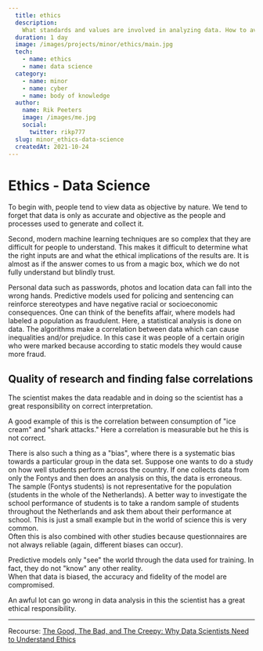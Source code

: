 ```yaml
---
  title: ethics
  description:
    What standards and values are involved in analyzing data. How to avoid prejudice.
  duration: 1 day
  image: /images/projects/minor/ethics/main.jpg
  tech:
    - name: ethics
    - name: data science
  category:
    - name: minor
    - name: cyber
    - name: body of knowledge
  author:
    name: Rik Peeters
    image: /images/me.jpg
    social:
      twitter: rikp777
  slug: minor_ethics-data-science
  createdAt: 2021-10-24
---
```


# Ethics - Data Science
To begin with, people tend to view data as objective by nature. 
We tend to forget that data is only as accurate and objective as the people and processes used to generate and collect it.

Second, modern machine learning techniques are so complex that they are difficult for people to understand. 
This makes it difficult to determine what the right inputs are and what the ethical implications of the results are. 
It is almost as if the answer comes to us from a magic box, which we do not fully understand but blindly trust.

Personal data such as passwords, photos and location data can fall into the wrong hands. 
Predictive models used for policing and sentencing can reinforce stereotypes and have negative racial or socioeconomic consequences. 
One can think of the benefits affair, where models had labeled a population as fraudulent. 
Here, a statistical analysis is done on data. The algorithms make a correlation between data which can cause inequalities and/or prejudice. 
In this case it was people of a certain origin who were marked because according to static models they would cause more fraud.

## Quality of research and finding false correlations
The scientist makes the data readable and in doing so the scientist has a great responsibility on correct interpretation.

A good example of this is the correlation between consumption of "ice cream" and "shark attacks." 
Here a correlation is measurable but he this is not correct.

There is also such a thing as a "bias", where there is a systematic bias towards a particular group in the data set. 
Suppose one wants to do a study on how well students perform across the country. 
If one collects data from only the Fontys and then does an analysis on this, the data is erroneous. 
The sample (Fontys students) is not representative for the population (students in the whole of the Netherlands). 
A better way to investigate the school performance of students is to take a random sample of students throughout the Netherlands and ask them about their performance at school. 
This is just a small example but in the world of science this is very common.  
Often this is also combined with other studies because questionnaires are not always reliable (again, different biases can occur).

Predictive models only "see" the world through the data used for training. 
In fact, they do not "know" any other reality.  
When that data is biased, the accuracy and fidelity of the model are compromised.

An awful lot can go wrong in data analysis in this the scientist has a great ethical responsibility.  

***
Recourse:
[The Good, The Bad, and The Creepy: Why Data Scientists Need to Understand Ethics](https://www.youtube.com/watch?v=AnU0hm7uA_k&ab_channel=SASUsers )

